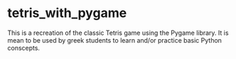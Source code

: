 # tetris_with_pygame
This is a recreation of the classic Tetris game using the Pygame library. It is mean to be used by greek students to learn and/or practice basic Python conscepts.
